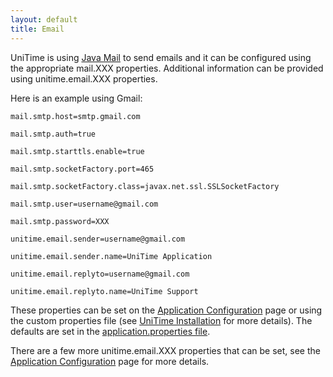 ```yaml
---
layout: default
title: Email
---
```




 UniTime is using [Java Mail](http://www.oracle.com/technetwork/java/javamail/index.html) to send emails and it can be configured using the appropriate mail.XXX properties. Additional information can be provided using unitime.email.XXX properties.


 Here is an example using Gmail:
```
mail.smtp.host=smtp.gmail.com
```
```
mail.smtp.auth=true
```
```
mail.smtp.starttls.enable=true
```
```
mail.smtp.socketFactory.port=465
```
```
mail.smtp.socketFactory.class=javax.net.ssl.SSLSocketFactory
```
```
mail.smtp.user=username@gmail.com
```
```
mail.smtp.password=XXX
```
```
unitime.email.sender=username@gmail.com
```
```
unitime.email.sender.name=UniTime Application
```
```
unitime.email.replyto=username@gmail.com
```
```
unitime.email.replyto.name=UniTime Support
```


 These properties can be set on the [Application Configuration](application-configuration) page or using the custom properties file (see [UniTime Installation](installation) for more details). The defaults are set in the [application.properties file](https://github.com/UniTime/unitime/blob/master/JavaSource/application.properties#L93-L132).


 There are a few more unitime.email.XXX properties that can be set, see the [Application Configuration](application-configuration) page for more details.
